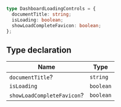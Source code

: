 ```ts
type DashboardLoadingControls = {
  documentTitle: string;
  isLoading: boolean;
  showLoadCompleteFavicon: boolean;
};
```

## Type declaration

| Name | Type |
| ------ | ------ |
| <a id="documenttitle"></a> `documentTitle`? | `string` |
| <a id="isloading"></a> `isLoading` | `boolean` |
| <a id="showloadcompletefavicon"></a> `showLoadCompleteFavicon`? | `boolean` |
